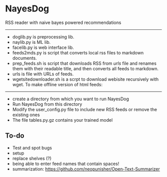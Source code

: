 # NayesDog
RSS reader with naive bayes powered recommendations

---

- doglib.py is preprocessing lib.
- naylib.py is ML lib.
- facelib.py is web interface lib.
- feeds2mds.py is script that converts local rss files to markdown documents.
- prep_feeds.sh is script that downloads RSS from *urls* file and renames them with their readable title, and then converts all feeds to markdown.
- urls is file with URLs of feeds.
- wgetsitedownloader.sh is a scrpt to download webisite recursively with wget. To make offline version of html feeds:

---
+ create a directory from which you want to run NayesDog
+ Run NayesDog from this directory
+ Modify the user_config.py file to include new RSS feeds or remove the existing ones
+ The file tables.py.gz contains your trained model


## To-do

* Test and spot bugs
* setup
* replace shelves (?)
* being able to enter feed names that contain spaces!
* summarization: https://github.com/neopunisher/Open-Text-Summarizer